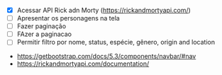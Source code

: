 - [X] Acessar API Rick adn Morty (https://rickandmortyapi.com/)
- [ ] Apresentar os personagens na tela
- [ ]  Fazer paginação
- [ ] FAzer a paginacao
- [ ] Permitir filtro por nome, status, espécie, gênero, origin and location
- https://getbootstrap.com/docs/5.3/components/navbar/#nav
- https://rickandmortyapi.com/documentation/

